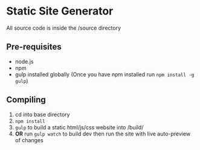 # Static Site Generator
 All source code is inside the /source directory

## Pre-requisites
- node.js
- npm
- gulp installed globally (Once you have npm installed run `npm install -g gulp`)

## Compiling
1. cd into base directory
2. `npm install`
3. `gulp` to build a static html/js/css website into /build/
4. **OR** run `gulp watch` to build dev then run the site with live auto-preview of changes
